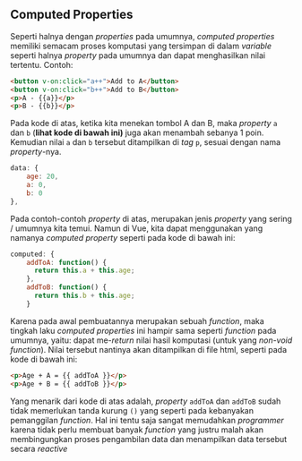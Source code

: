 ## Computed Properties

Seperti halnya dengan _properties_ pada umumnya, _computed properties_ memiliki semacam proses komputasi yang tersimpan di dalam _variable_ seperti halnya _property_ pada umumnya dan dapat menghasilkan nilai tertentu. Contoh:

```html
<button v-on:click="a++">Add to A</button>
<button v-on:click="b++">Add to B</button>
<p>A - {{a}}</p>
<p>B - {{b}}</p>
```

Pada kode di atas, ketika kita menekan tombol A dan B, maka _property_ `a` dan `b` (**lihat kode di bawah ini)** juga akan menambah sebanya 1 poin. Kemudian nilai `a` dan `b` tersebut ditampilkan di _tag_ `p`, sesuai dengan nama _property_-nya.

```js
data: {
    age: 20,
    a: 0,
    b: 0
},
```

Pada contoh-contoh _property_ di atas, merupakan jenis _property_ yang sering / umumnya kita temui. Namun di Vue, kita dapat menggunakan yang namanya _computed property_ seperti pada kode di bawah ini:

```js
computed: {
    addToA: function() {
      return this.a + this.age;
    },
    addToB: function() {
      return this.b + this.age;
    }
```

Karena pada awal pembuatannya merupakan sebuah _function_, maka tingkah laku _computed properties_ ini hampir sama seperti _function_ pada umumnya, yaitu: dapat me-_return_ nilai hasil komputasi (untuk yang _non-void function_). Nilai tersebut nantinya akan ditampilkan di file html, seperti pada kode di bawah ini:

```html
<p>Age + A = {{ addToA }}</p>
<p>Age + B = {{ addToB }}</p>
```

Yang menarik dari kode di atas adalah, _property_ `addToA` dan `addToB` sudah tidak memerlukan tanda kurung `()` yang seperti pada kebanyakan pemanggilan _function_. Hal ini tentu saja sangat memudahkan _programmer_ karena tidak perlu membuat banyak _function_ yang justru malah akan membingungkan proses pengambilan data dan menampilkan data tersebut secara _reactive_
